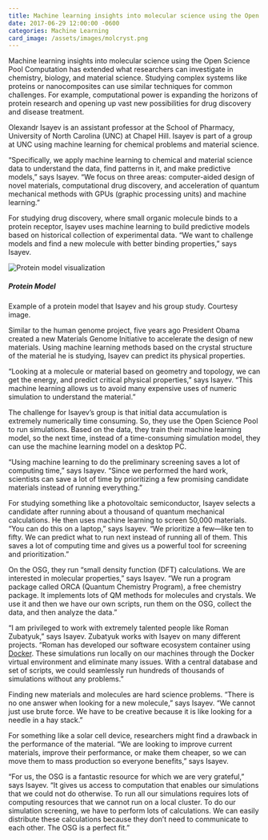 ```yaml
---
title: Machine learning insights into molecular science using the Open Science Pool
date: 2017-06-29 12:00:00 -0600
categories: Machine Learning
card_image: /assets/images/molcryst.png
---
```


Machine learning insights into molecular science using the Open Science Pool
Computation has extended what researchers can investigate in chemistry, biology, and material science. Studying complex systems like proteins or nanocomposites can use similar techniques for common challenges. For example, computational power is expanding the horizons of protein research and opening up vast new possibilities for drug discovery and disease treatment.

Olexandr Isayev is an assistant professor at the School of Pharmacy, University of North Carolina (UNC) at Chapel Hill. Isayev is part of a group at UNC using machine learning for chemical problems and material science.

“Specifically, we apply machine learning to chemical and material science data to understand the data, find patterns in it, and make predictive models,” says Isayev. “We focus on three areas: computer-aided design of novel materials, computational drug discovery, and acceleration of quantum mechanical methods with GPUs (graphic processing units) and machine learning.”

For studying drug discovery, where small organic molecule binds to a protein receptor, Isayev uses machine learning to build predictive models based on historical collection of experimental data. “We want to challenge models and find a new molecule with better binding properties,” says Isayev.

<div class="row my-4">
  <div class="col-md-6">
    <img class="mr-3" alt="Protein model visualization" src="{{site.baseurl}}/assets/images/molcryst.png">
  </div>
  <div class="col-md-6">
    <h5 class="mt-0">Protein Model</h5>
    <p>Example of a protein model that Isayev and his group study. Courtesy image.</p>
  </div>
</div>

Similar to the human genome project, five years ago President Obama created a new Materials Genome Initiative to accelerate the design of new materials. Using machine learning methods based on the crystal structure of the material he is studying, Isayev can predict its physical properties.

“Looking at a molecule or material based on geometry and topology, we can get the energy, and predict critical physical properties,” says Isayev. “This machine learning allows us to avoid many expensive uses of numeric simulation to understand the material.”

The challenge for Isayev’s group is that initial data accumulation is extremely numerically time consuming. So, they use the Open Science Pool to run simulations. Based on the data, they train their machine learning model, so the next time, instead of a time-consuming simulation model, they can use the machine learning model on a desktop PC.

“Using machine learning to do the preliminary screening saves a lot of computing time,” says Isayev. “Since we performed the hard work, scientists can save a lot of time by prioritizing a few promising candidate materials instead of running everything.”

For studying something like a photovoltaic semiconductor, Isayev selects a candidate after running about a thousand of quantum mechanical calculations. He then uses machine learning to screen 50,000 materials. “You can do this on a laptop,” says Isayev. “We prioritize a few—like ten to fifty. We can predict what to run next instead of running all of them. This saves a lot of computing time and gives us a powerful tool for screening and prioritization.”

On the OSG, they run “small density function (DFT) calculations. We are interested in molecular properties,” says Isayev. “We run a program package called ORCA (Quantum Chemistry Program), a free chemistry package. It implements lots of QM methods for molecules and crystals. We use it and then we have our own scripts, run them on the OSG, collect the data, and then analyze the data.”

“I am privileged to work with extremely talented people like Roman Zubatyuk,” says Isayev. Zubatyuk works with Isayev on many different projects. “Roman has developed our software ecosystem container using [Docker](https://www.docker.com/what-docker). These simulations run locally on our machines through the Docker virtual environment and eliminate many issues. With a central database and set of scripts, we could seamlessly run hundreds of thousands of simulations without any problems.”

Finding new materials and molecules are hard science problems. “There is no one answer when looking for a new molecule,” says Isayev. “We cannot just use brute force. We have to be creative because it is like looking for a needle in a hay stack.”

For something like a solar cell device, researchers might find a drawback in the performance of the material. “We are looking to improve current materials, improve their performance, or make them cheaper, so we can move them to mass production so everyone benefits,” says Isayev.

“For us, the OSG is a fantastic resource for which we are very grateful,” says Isayev. “It gives us access to computation that enables our simulations that we could not do otherwise. To run all our simulations requires lots of computing resources that we cannot run on a local cluster. To do our simulation screening, we have to perform lots of calculations. We can easily distribute these calculations because they don’t need to communicate to each other. The OSG is a perfect fit.”

